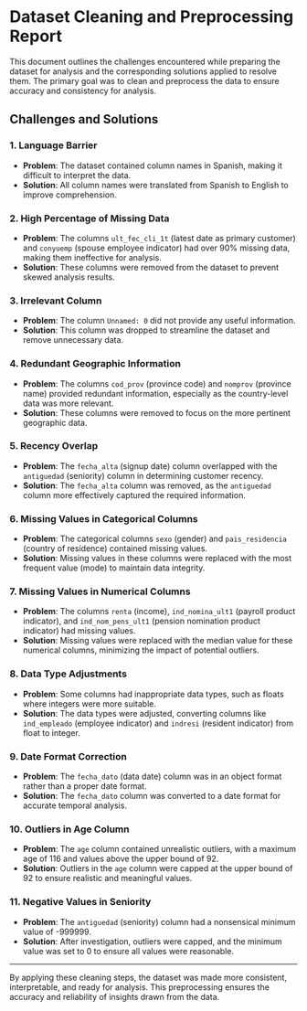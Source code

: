# Dataset Cleaning and Preprocessing Report

This document outlines the challenges encountered while preparing the dataset for analysis and the corresponding solutions applied to resolve them. The primary goal was to clean and preprocess the data to ensure accuracy and consistency for analysis.

## Challenges and Solutions

### 1. Language Barrier
   - **Problem**: The dataset contained column names in Spanish, making it difficult to interpret the data.
   - **Solution**: All column names were translated from Spanish to English to improve comprehension.

### 2. High Percentage of Missing Data
   - **Problem**: The columns `ult_fec_cli_1t` (latest date as primary customer) and `conyuemp` (spouse employee indicator) had over 90% missing data, making them ineffective for analysis.
   - **Solution**: These columns were removed from the dataset to prevent skewed analysis results.

### 3. Irrelevant Column
   - **Problem**: The column `Unnamed: 0` did not provide any useful information.
   - **Solution**: This column was dropped to streamline the dataset and remove unnecessary data.

### 4. Redundant Geographic Information
   - **Problem**: The columns `cod_prov` (province code) and `nomprov` (province name) provided redundant information, especially as the country-level data was more relevant.
   - **Solution**: These columns were removed to focus on the more pertinent geographic data.

### 5. Recency Overlap
   - **Problem**: The `fecha_alta` (signup date) column overlapped with the `antiguedad` (seniority) column in determining customer recency.
   - **Solution**: The `fecha_alta` column was removed, as the `antiguedad` column more effectively captured the required information.

### 6. Missing Values in Categorical Columns
   - **Problem**: The categorical columns `sexo` (gender) and `pais_residencia` (country of residence) contained missing values.
   - **Solution**: Missing values in these columns were replaced with the most frequent value (mode) to maintain data integrity.

### 7. Missing Values in Numerical Columns
   - **Problem**: The columns `renta` (income), `ind_nomina_ult1` (payroll product indicator), and `ind_nom_pens_ult1` (pension nomination product indicator) had missing values.
   - **Solution**: Missing values were replaced with the median value for these numerical columns, minimizing the impact of potential outliers.

### 8. Data Type Adjustments
   - **Problem**: Some columns had inappropriate data types, such as floats where integers were more suitable.
   - **Solution**: The data types were adjusted, converting columns like `ind_empleado` (employee indicator) and `indresi` (resident indicator) from float to integer.

### 9. Date Format Correction
   - **Problem**: The `fecha_dato` (data date) column was in an object format rather than a proper date format.
   - **Solution**: The `fecha_dato` column was converted to a date format for accurate temporal analysis.

### 10. Outliers in Age Column
   - **Problem**: The `age` column contained unrealistic outliers, with a maximum age of 116 and values above the upper bound of 92.
   - **Solution**: Outliers in the `age` column were capped at the upper bound of 92 to ensure realistic and meaningful values.

### 11. Negative Values in Seniority
   - **Problem**: The `antiguedad` (seniority) column had a nonsensical minimum value of -999999.
   - **Solution**: After investigation, outliers were capped, and the minimum value was set to 0 to ensure all values were reasonable.

---

By applying these cleaning steps, the dataset was made more consistent, interpretable, and ready for analysis. This preprocessing ensures the accuracy and reliability of insights drawn from the data.

